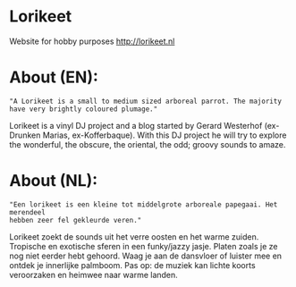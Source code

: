Lorikeet
========

Website for hobby purposes http://lorikeet.nl

# About (EN):

    "A Lorikeet is a small to medium sized arboreal parrot. The majority
    have very brightly coloured plumage."

Lorikeet is a vinyl DJ project and a blog started by Gerard Westerhof
(ex-Drunken Marias, ex-Kofferbaque). With this DJ project he will try to
explore the wonderful, the obscure, the oriental, the odd; groovy sounds
to amaze.


# About (NL):

    "Een lorikeet is een kleine tot middelgrote arboreale papegaai. Het merendeel
    hebben zeer fel gekleurde veren."

Lorikeet zoekt de sounds uit het verre oosten en het warme zuiden. Tropische
en exotische sferen in een funky/jazzy jasje. Platen zoals je ze nog niet
eerder hebt gehoord. Waag je aan de dansvloer of luister mee en ontdek je
innerlijke palmboom. Pas op: de muziek kan lichte koorts veroorzaken en heimwee
naar warme landen.
